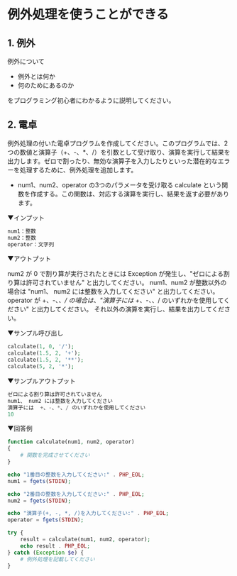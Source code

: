 # 例外処理を使うことができる

## 1. 例外

例外について

- 例外とは何か
- 何のためにあるのか

をプログラミング初心者にわかるように説明してください。

## 2. 電卓

例外処理の付いた電卓プログラムを作成してください。このプログラムでは、2つの数値と演算子（+、-、*、/）を引数として受け取り、演算を実行して結果を出力します。ゼロで割ったり、無効な演算子を入力したりといった潜在的なエラーを処理するために、例外処理を追加します。

- num1、num2、operator の3つのパラメータを受け取る calculate という関数を作成する。この関数は、対応する演算を実行し、結果を返す必要があります。

▼インプット

```php
num1：整数
num2：整数
operator：文字列
```

▼アウトプット

num2 が 0 で割り算が実行されたときには Exception が発生し、"ゼロによる割り算は許可されていません" と出力してください。
num1、num2 が整数以外の場合は "num1、 num2 には整数を入力してください" と出力してください。
operator が +、-、*、/ の場合は、"演算子には  +、-、*、/ のいずれかを使用してください" と出力してください。
それ以外の演算を実行し、結果を出力してください。

▼サンプル呼び出し

```php
calculate(1, 0, '/');
calculate(1.5, 2, '+');
calculate(1.5, 2, '**');
calculate(5, 2, '*');
```

▼サンプルアウトプット

```php
ゼロによる割り算は許可されていません
num1、 num2 には整数を入力してください
演算子には  +、-、*、/ のいずれかを使用してください
10
```

▼回答例

```php
function calculate(num1, num2, operator)
{
    # 関数を完成させてください
}

echo "1番目の整数を入力してください:" . PHP_EOL;
num1 = fgets(STDIN);

echo "2番目の整数を入力してください:" . PHP_EOL;
num2 = fgets(STDIN);

echo "演算子(+, -, *, /)を入力してください:" . PHP_EOL;
operator = fgets(STDIN);

try {
    result = calculate(num1, num2, operator);
    echo result . PHP_EOL;
} catch (Exception $e) {
    # 例外処理を記載してください
}
```
